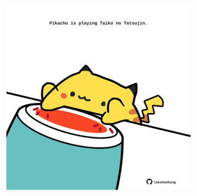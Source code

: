<!-- built at 27/07/2021, 06:02:25 UTC -->
<p align="center">
  <img width="500" height="500" src="./ReadmeImage.svg">
</p>
